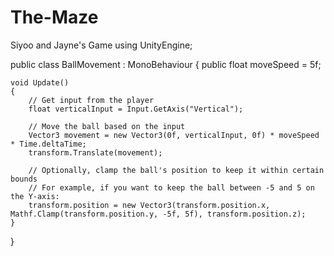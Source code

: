 # The-Maze
Siyoo and Jayne's Game
using UnityEngine;

public class BallMovement : MonoBehaviour
{
    public float moveSpeed = 5f;

    void Update()
    {
        // Get input from the player
        float verticalInput = Input.GetAxis("Vertical");

        // Move the ball based on the input
        Vector3 movement = new Vector3(0f, verticalInput, 0f) * moveSpeed * Time.deltaTime;
        transform.Translate(movement);

        // Optionally, clamp the ball's position to keep it within certain bounds
        // For example, if you want to keep the ball between -5 and 5 on the Y-axis:
        transform.position = new Vector3(transform.position.x, Mathf.Clamp(transform.position.y, -5f, 5f), transform.position.z);
    }
}
